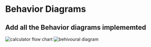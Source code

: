 # Behavior Diagrams

## Add all the Behavior diagrams implememted
![calculator flow chart](https://user-images.githubusercontent.com/89696284/132351107-99d95469-eaeb-4470-ba62-d18342230684.png)
![behivoural diagram](https://user-images.githubusercontent.com/89696284/132457449-93f5ade7-f94d-43a7-9a0d-4ebda2d65f78.png)
